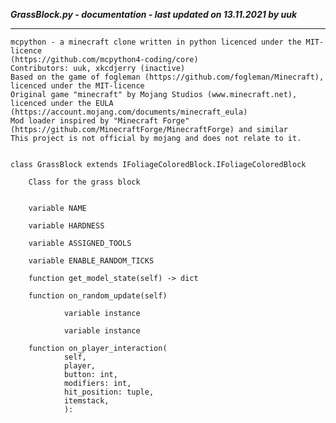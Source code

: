 ***GrassBlock.py - documentation - last updated on 13.11.2021 by uuk***
___

    mcpython - a minecraft clone written in python licenced under the MIT-licence 
    (https://github.com/mcpython4-coding/core)
    Contributors: uuk, xkcdjerry (inactive)
    Based on the game of fogleman (https://github.com/fogleman/Minecraft), licenced under the MIT-licence
    Original game "minecraft" by Mojang Studios (www.minecraft.net), licenced under the EULA
    (https://account.mojang.com/documents/minecraft_eula)
    Mod loader inspired by "Minecraft Forge" (https://github.com/MinecraftForge/MinecraftForge) and similar
    This project is not official by mojang and does not relate to it.


    class GrassBlock extends IFoliageColoredBlock.IFoliageColoredBlock
        
        Class for the grass block


        variable NAME

        variable HARDNESS

        variable ASSIGNED_TOOLS

        variable ENABLE_RANDOM_TICKS

        function get_model_state(self) -> dict

        function on_random_update(self)

                variable instance

                variable instance

        function on_player_interaction(
                self,
                player,
                button: int,
                modifiers: int,
                hit_position: tuple,
                itemstack,
                ):